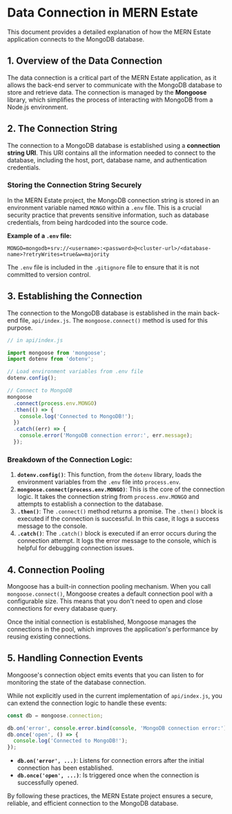 
# Data Connection in MERN Estate

This document provides a detailed explanation of how the MERN Estate application connects to the MongoDB database.

## 1. Overview of the Data Connection

The data connection is a critical part of the MERN Estate application, as it allows the back-end server to communicate with the MongoDB database to store and retrieve data. The connection is managed by the **Mongoose** library, which simplifies the process of interacting with MongoDB from a Node.js environment.

## 2. The Connection String

The connection to a MongoDB database is established using a **connection string URI**. This URI contains all the information needed to connect to the database, including the host, port, database name, and authentication credentials.

### Storing the Connection String Securely

In the MERN Estate project, the MongoDB connection string is stored in an environment variable named `MONGO` within a `.env` file. This is a crucial security practice that prevents sensitive information, such as database credentials, from being hardcoded into the source code.

**Example of a `.env` file:**

```
MONGO=mongodb+srv://<username>:<password>@<cluster-url>/<database-name>?retryWrites=true&w=majority
```

The `.env` file is included in the `.gitignore` file to ensure that it is not committed to version control.

## 3. Establishing the Connection

The connection to the MongoDB database is established in the main back-end file, `api/index.js`. The `mongoose.connect()` method is used for this purpose.

```javascript
// in api/index.js

import mongoose from 'mongoose';
import dotenv from 'dotenv';

// Load environment variables from .env file
dotenv.config();

// Connect to MongoDB
mongoose
  .connect(process.env.MONGO)
  .then(() => {
    console.log('Connected to MongoDB!');
  })
  .catch((err) => {
    console.error('MongoDB connection error:', err.message);
  });
```

### Breakdown of the Connection Logic:

1.  **`dotenv.config()`**: This function, from the `dotenv` library, loads the environment variables from the `.env` file into `process.env`.
2.  **`mongoose.connect(process.env.MONGO)`**: This is the core of the connection logic. It takes the connection string from `process.env.MONGO` and attempts to establish a connection to the database.
3.  **`.then()`**: The `.connect()` method returns a promise. The `.then()` block is executed if the connection is successful. In this case, it logs a success message to the console.
4.  **`.catch()`**: The `.catch()` block is executed if an error occurs during the connection attempt. It logs the error message to the console, which is helpful for debugging connection issues.

## 4. Connection Pooling

Mongoose has a built-in connection pooling mechanism. When you call `mongoose.connect()`, Mongoose creates a default connection pool with a configurable size. This means that you don't need to open and close connections for every database query.

Once the initial connection is established, Mongoose manages the connections in the pool, which improves the application's performance by reusing existing connections.

## 5. Handling Connection Events

Mongoose's connection object emits events that you can listen to for monitoring the state of the database connection.

While not explicitly used in the current implementation of `api/index.js`, you can extend the connection logic to handle these events:

```javascript
const db = mongoose.connection;

db.on('error', console.error.bind(console, 'MongoDB connection error:'));
db.once('open', () => {
  console.log('Connected to MongoDB!');
});
```

*   **`db.on('error', ...)`**: Listens for connection errors after the initial connection has been established.
*   **`db.once('open', ...)`**: Is triggered once when the connection is successfully opened.

By following these practices, the MERN Estate project ensures a secure, reliable, and efficient connection to the MongoDB database.
